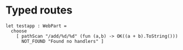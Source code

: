 Typed routes
============

    let testapp : WebPart =
      choose
        [ pathScan "/add/%d/%d" (fun (a,b) -> OK((a + b).ToString()))
          NOT_FOUND "Found no handlers" ]